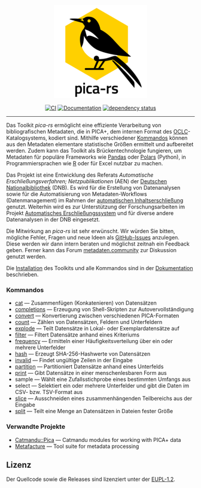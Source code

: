 <p align="center"><img  height="250" width="250" src="./.github/pica-rs_logo.png"></p>

<div align="center" markdown="1">

[![CI](https://github.com/deutsche-nationalbibliothek/pica-rs/actions/workflows/ci.yml/badge.svg?branch=main)](https://github.com/deutsche-nationalbibliothek/pica-rs/actions/workflows/ci.yml)
[![Documentation](https://img.shields.io/badge/Documentation-main-orange.svg)](https://deutsche-nationalbibliothek.github.io/pica-rs/)
[![dependency status](https://deps.rs/repo/github/deutsche-nationalbibliothek/pica-rs/status.svg)](https://deps.rs/repo/github/deutsche-nationalbibliothek/pica-rs)

</div>

<hr />

Das Toolkit _pica-rs_ ermöglicht eine effiziente Verarbeitung von
bibliografischen Metadaten, die in PICA+, dem internen Format des
[OCLC]-Katalogsystems, kodiert sind. Mithilfe verschiedener [Kommandos]
können aus den Metadaten elementare statistische Größen ermittelt und
aufbereitet werden. Zudem kann das Toolkit als Brückentechnologie
fungieren, um Metadaten für populäre Frameworks wie [Pandas] oder
[Polars] (Python), in Programmiersprachen wie [R] oder für Excel nutzbar
zu machen.

Das Projekt ist eine Entwicklung des Referats _Automatische
Erschließungsverfahren; Netzpublikationen_ (AEN) der [Deutschen
Nationalbibliothek][DNB] (DNB). Es wird für die Erstellung von
Datenanalysen sowie für die Automatisierung von Metadaten-Workflows
(Datenmanagement) im Rahmen der [automatischen Inhaltserschließung][AE]
genutzt. Weiterhin wird es zur Unterstützung der Forschungsarbeiten im
Projekt [Automatisches Erschließungssystem][KI] und für diverse andere
Datenanalysen in der DNB eingesetzt.

Die Mitwirkung an _pica-rs_ ist sehr erwünscht. Wir würden Sie bitten,
mögliche Fehler, Fragen und neue Ideen als [GitHub-Issues][Issues]
anzulegen. Diese werden wir dann intern beraten und möglichst zeitnah
ein Feedback geben. Ferner kann das Forum [metadaten.community] zur
Diskussion genutzt werden.

Die [Installation] des Toolkits und alle Kommandos sind in der
[Dokumentation] beschrieben.

### Kommandos

* [cat] — Zusammenfügen (Konkatenieren) von Datensätzen
* [completions] — Erzeugung von Shell-Skripten zur Autovervollständigung
* [convert] — Konvertierung zwischen verschiedenen PICA-Formaten
* [count] — Zählen von Datensätzen, Feldern und Unterfeldern
* [explode] — Teilt Datensätze in Lokal- oder Exemplardatensätze auf
* [filter] — Filtert Datensätze anhand eines Kriteriums
* [frequency] — Ermitteln einer Häufigkeitsverteilung über ein oder
  mehrere Unterfelder
* [hash] — Erzeugt SHA-256-Hashwerte von Datensätzen
* [invalid] — Findet ungültige Zeilen in der Eingabe
* [partition] — Partitioniert Datensätze anhand eines Unterfelds
* [print] — Gibt Datensätze in einer menschenlesbaren Form aus
* sample — Wählt eine Zufallsstichprobe eines bestimmten Umfangs aus
* select — Selektiert ein oder mehrere Unterfelder und gibt die Daten im
  CSV- bzw. TSV-Format aus
* [slice] — Ausschneiden eines zusammenhängenden Teilbereichs aus der
  Eingabe
* [split] — Teilt eine Menge an Datensätzen in Dateien fester Größe


### Verwandte Projekte

- [Catmandu::Pica](https://metacpan.org/pod/Catmandu::PICA) — Catmandu modules for working with PICA+ data
- [Metafacture](https://github.com/metafacture) — Tool suite for metadata processing


[AE]: https://blog.dnb.de/erschliessungsmaschine-gestartet/
[DNB]: https://www.dnb.de/
[Dokumentation]: https://deutsche-nationalbibliothek.github.io/pica-rs/book/
[Installation]: https://deutsche-nationalbibliothek.github.io/pica-rs/book/docs/installation/
[Issues]: https://github.com/deutsche-nationalbibliothek/pica-rs/issues
[KI]: https://www.dnb.de/DE/Professionell/ProjekteKooperationen/Projekte/KI/ki_node.html
[metadaten.community]: https://metadaten.community/c/software-und-tools/pica-rs/31
[Kommandos]: #kommandos
[OCLC]: https://www.oclc.org/
[Pandas]: https://pandas.pydata.org/
[Polars]: https://www.pola.rs/
[R]: https://www.r-project.org/

[cat]: https://deutsche-nationalbibliothek.github.io/pica-rs/book/docs/kommandos/cat/
[completions]: https://deutsche-nationalbibliothek.github.io/pica-rs/book/docs/kommandos/completions/
[convert]: https://deutsche-nationalbibliothek.github.io/pica-rs/book/docs/kommandos/convert/
[count]: https://deutsche-nationalbibliothek.github.io/pica-rs/book/docs/kommandos/count/
[explode]: https://deutsche-nationalbibliothek.github.io/pica-rs/book/docs/kommandos/explode/
[filter]: https://deutsche-nationalbibliothek.github.io/pica-rs/book/docs/kommandos/filter/
[frequency]: https://deutsche-nationalbibliothek.github.io/pica-rs/book/docs/kommandos/frequency/
[hash]: https://deutsche-nationalbibliothek.github.io/pica-rs/book/docs/kommandos/hash/
[invalid]: https://deutsche-nationalbibliothek.github.io/pica-rs/book/docs/kommandos/invalid/
[partition]: https://deutsche-nationalbibliothek.github.io/pica-rs/book/docs/kommandos/partition/
[print]: https://deutsche-nationalbibliothek.github.io/pica-rs/book/docs/kommandos/print/
[slice]: https://deutsche-nationalbibliothek.github.io/pica-rs/book/docs/kommandos/slice/
[split]: https://deutsche-nationalbibliothek.github.io/pica-rs/book/docs/kommandos/split/

## Lizenz

Der Quellcode sowie die Releases sind lizenziert unter der [EUPL-1.2](./LICENSE).
